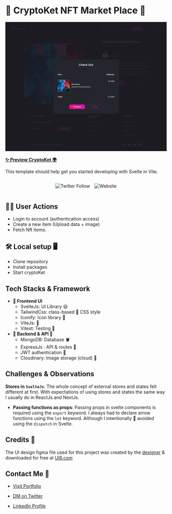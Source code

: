# **🎨 CryptoKet NFT Market Place 🤖**

![CryptoKet Screenshot](/screenshot.png)

**[✨ Preview CryptoKet 🌍]("https://cryptoket-nft.vercel.app")**

This template should help get you started developing with Svelte in Vite.

<div style="display: flex;align-items:center;justify-content:center;margin:auto;gap:1em;">

![Twitter Follow](https://img.shields.io/twitter/follow/trickthevick?style=social)

![Website](https://img.shields.io/website?down_message=inactive&up_message=active&url=https%3A%2F%2Fcryptoket-nft.vercel.app)

</div>

## **🧑‍🏭 User Actions**

- Login to account (authentication access)
- Create a new item (Upload data + image)
- Fetch Nft items.

## **🛠️ Local setup 🖥️**

- Clone repository
- Install packages
- Start cryptoKet

## **Tech Stacks & Framework**

- **🍰 Frontend UI**
  - SvelteJs: UI Library 😃
  - TailwindCss: class-based 🎨 CSS style
  - Iconify: Icon library 👃
  - ViteJs: 🤔
  - Vitest: Testing 🧪
- **🍝 Backend & API 🌵**
  - MongoDB: Database 🪣
  - ExpressJs : API & routes 🔌
  - JWT authentication 🔏
  - Cloudinary: Image storage (cloud) 🧃

## Challenges & Observations

**Stores in `SvelteJs`**: The whole concept of external stores and states felt different at first. With expectations of using stores and states the same way I usually do in ReactJs and NextJs.

- **Passing functions as props**: Passing props in svelte components is required using the `export` keyword. I always had to declare arrow functions using the `let` keyword. Although I intentionally 🧐 avoided using the `dispatch` in Svelte.

## **Credits 🤟**

The UI design figma file used for this project was created by the [designer](https//designer) & downloaded for free at [UI8.com](https://ui8.com)

## **Contact Me 💓**

- [Visit Portfolio](https://elvis.js.cool)

- [DM on Twitter](https://twitter.com/trickthevick)

- [LinkedIn Profile](https://www.linkedin.com/in/elvisndubuisi/)

